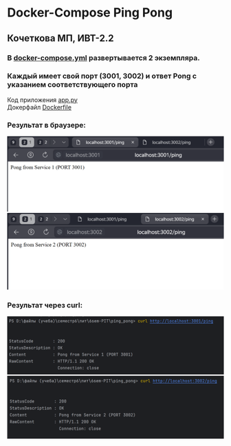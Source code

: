 # Docker-Compose Ping Pong
## Кочеткова МП, ИВТ-2.2

### В [docker-compose.yml](docker-compose.yml) развертывается 2 экземпляра. 
### Каждый имеет свой порт (3001, 3002) и ответ Pong с указанием соответствующего порта

Код приложения [app.py](app.py)  
Докерфайл [Dockerfile](Dockerfile)

### Результат в браузере:
![1.png](image%2F1.png)
![2.png](image%2F2.png)
### Результат через curl:
![3.png](image%2F3.png)
![4.png](image%2F4.png)